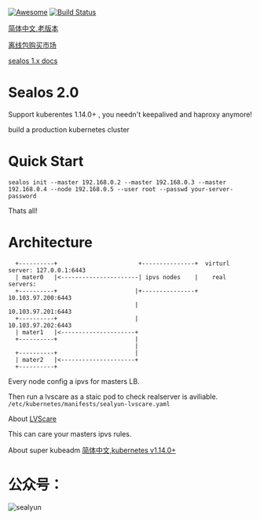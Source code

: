 [![Awesome](https://cdn.rawgit.com/sindresorhus/awesome/d7305f38d29fed78fa85652e3a63e154dd8e8829/media/badge.svg)](https://github.com/fanux/sealos)
[![Build Status](https://cloud.drone.io/api/badges/fanux/sealos/status.svg)](https://cloud.drone.io/fanux/sealos)

[简体中文,老版本](https://sealyun.com/post/sealos/)

[离线包购买市场](http://store.lameleg.com/)

[sealos 1.x docs](https://github.com/fanux/sealos/tree/v1.14.0)

# Sealos 2.0
Support kuberentes 1.14.0+ , you needn't keepalived and haproxy anymore!

build a production kubernetes cluster

# Quick Start
```
sealos init --master 192.168.0.2 --master 192.168.0.3 --master 192.168.0.4 --node 192.168.0.5 --user root --passwd your-server-password
```
Thats all!


# Architecture
```
  +----------+                       +---------------+  virturl server: 127.0.0.1:6443
  | mater0   |<----------------------| ipvs nodes    |    real servers:
  +----------+                      |+---------------+            10.103.97.200:6443
                                    |                             10.103.97.201:6443
  +----------+                      |                             10.103.97.202:6443
  | mater1   |<---------------------+
  +----------+                      |
                                    |
  +----------+                      |
  | mater2   |<---------------------+
  +----------+
```

Every node config a ipvs for masters LB.

Then run a lvscare as a staic pod to check realserver is aviliable. `/etc/kubernetes/manifests/sealyun-lvscare.yaml`

About [LVScare](https://github.com/fanux/LVScare)

This can care your masters ipvs rules.

About super kubeadm [简体中文,kubernetes v1.14.0+](https://sealyun.com/post/super-kubeadm/)

# 公众号：
![sealyun](https://sealyun.com/kubernetes-qrcode.jpg)
